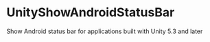 # UnityShowAndroidStatusBar
Show Android status bar for applications built with Unity 5.3 and later
